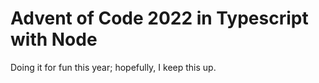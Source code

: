 # Advent of Code 2022 in Typescript with Node

Doing it for fun this year; hopefully, I keep this up.